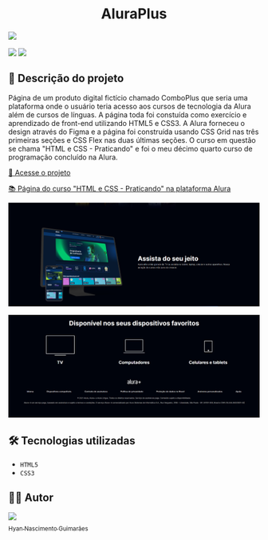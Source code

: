 <h1 align="center"> AluraPlus </h1>

![](https://raw.githubusercontent.com/hyanguimaraes/aluraplus/main/assets/gif/gif_readme.gif#vitrinedev)

![](https://img.shields.io/github/forks/hyanguimaraes/aluraplus?style=social) ![](https://img.shields.io/github/last-commit/hyanguimaraes/aluraplus?style=plastic)

📝 Descrição do projeto
---
Página de um produto digital fictício chamado ComboPlus que seria uma plataforma onde o usuário teria acesso aos cursos de tecnologia da Alura além de cursos de línguas. A página toda foi constuída como exercício e aprendizado de front-end utilizando HTML5 e CSS3. A Alura forneceu o design através do Figma e a página foi construída usando CSS Grid nas três primeiras seções e CSS Flex nas duas últimas seções. O curso em questão se chama "HTML e CSS - Praticando" e foi o meu décimo quarto curso de programação concluído na Alura.

[🔗 Acesse o projeto](https://hyanguimaraes.github.io/aluraplus)

[📚 Página do curso "HTML e CSS - Praticando" na plataforma Alura](https://cursos.alura.com.br/course/html-css-praticando-html-css)

![Exemplo de seção construída usando CSS Grid](https://raw.githubusercontent.com/hyanguimaraes/aluraplus/main/assets/img/secao_em_flexbox.png)

![Exemplo de seção construída usando CSS Flex](https://raw.githubusercontent.com/hyanguimaraes/aluraplus/main/assets/img/secoes_em_grid.png)

🛠️ Tecnologias utilizadas
---
- ``HTML5``
- ``CSS3``

✍🏻 Autor
---
 [<img src="https://avatars.githubusercontent.com/u/112709798?s=400&u=bf197a3880a44c701b3303e07c052a74cb8d96b1&v=4" width=115><br><sub>Hyan Nascimento Guimarães</sub>](https://github.com/hyanguimaraes)
